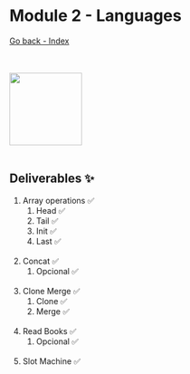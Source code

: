 # Module 2 - Languages

[Go back - Index](../README.md#sub-section) 

<br>  
<br> 
 <img align="center" src="https://media.giphy.com/media/x49DCuOOBiurrmlEov/giphy.gif" width="128px">
<br>
<br> 

## Deliverables ✨
<ol>
    <li>
        Array operations ✅
        <ol>
            <li>Head ✅</li>
            <li>Tail ✅</li>
            <li>Init ✅</li>
            <li>Last ✅</li>
        </ol>
    </li>
    <br>
    <li>Concat ✅
        <ol>
            <li>Opcional ✅</li>
        </ol>
    </li>
    <br>
    <li>Clone Merge ✅
        <ol>
            <li>Clone ✅</li>
            <li>Merge ✅</li>
        </ol>
    </li>
    <br>
    <li>Read Books ✅
        <ol>
            <li>Opcional ✅</li>
        </ol>
    </li>
    <br>
    <li>Slot Machine ✅</li>
</ol>